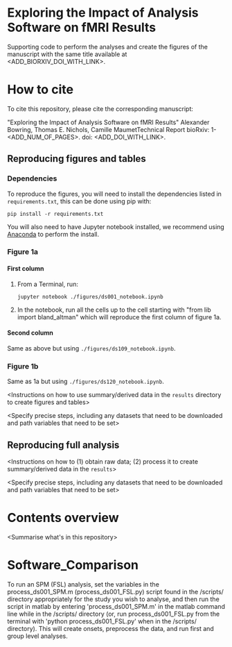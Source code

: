 # Exploring the Impact of Analysis Software on fMRI Results

Supporting code to perform the analyses and create the figures of the manuscript with the same title available at <ADD_BIORXIV_DOI_WITH_LINK>.

# How to cite

To cite this repository, please cite the corresponding manuscript: 

"Exploring the Impact of Analysis Software on fMRI Results" Alexander Bowring, Thomas E. Nichols, Camille MaumetTechnical Report bioRxiv: 1-<ADD_NUM_OF_PAGES>. doi: <ADD_DOI_WITH_LINK>. 

## Reproducing figures and tables

### Dependencies
To reproduce the figures, you will need to install the dependencies listed in `requirements.txt`, this can be done using pip with:
```
pip install -r requirements.txt
```

You will also need to have Jupyter notebook installed, we recommend using [Anaconda](https://conda.io/docs/user-guide/install/index.html) to perform the install.

### Figure 1a

#### First column

1. From a Terminal, run:

    ```
    jupyter notebook ./figures/ds001_notebook.ipynb
    ```

3. In the notebook, run all the cells up to the cell starting with "from lib import bland_altman" which will reproduce the first column of figure 1a.


#### Second column
Same as above but using `./figures/ds109_notebook.ipynb`.

### Figure 1b
Same as 1a but using `./figures/ds120_notebook.ipynb`.


<Instructions on how to use summary/derived data in the `results` directory to create figures and tables>

<Specify precise steps, including any datasets that need to be downloaded and path variables that need to be set>

## Reproducing full analysis

<Instructions on how to (1) obtain raw data; (2) process it to create summary/derived data in the `results`>

<Specify precise steps, including any datasets that need to be downloaded and path variables that need to be set>

# Contents overview

<Summarise what's in this repository>


# Software_Comparison
To run an SPM (FSL) analysis, set the variables in the process_ds001_SPM.m (process_ds001_FSL.py) script found in the /scripts/ directory appropriately for the study you wish to analyse, 
and then run the script in matlab by entering 'process_ds001_SPM.m' in the matlab command line while in the /scripts/ directory (or, run process_ds001_FSL.py from the terminal with 
'python process_ds001_FSL.py' when in the /scripts/ directory). This will create onsets, preprocess the data, and run first and group level analyses. 
